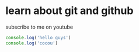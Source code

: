 # learn about git and github

subscribe to me on youtube

```Javascript
console.log('hello guys')
console.log('cocou')
```
